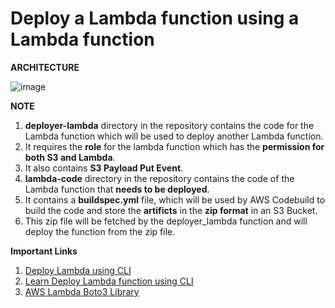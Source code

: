 # Deploy a Lambda function using a Lambda function

**ARCHITECTURE**

![image](https://user-images.githubusercontent.com/65907580/161390969-3b3852e9-4126-41e5-b8dc-9aa4ec5fdab9.png)

**NOTE**

1. **deployer-lambda** directory in the repository contains the code for the Lambda function which will be used to deploy another Lambda function.
2. It requires the **role** for the lambda function which has the **permission for both S3 and Lambda**.
3. It also contains **S3 Payload Put Event**.
4. **lambda-code** directory in the repository contains the code of the Lambda function that **needs to be deployed**.
5. It contains a **buildspec.yml** file, which will be used by AWS Codebuild to build the code and store the **artificts** in the **zip format** in an S3 Bucket.
6. This zip file will be fetched by the deployer_lambda function and will deploy the function from the zip file.

**Important Links**
1. [Deploy Lambda using CLI](https://docs.aws.amazon.com/cli/latest/reference/lambda/index.html)
2. [Learn Deploy Lambda function using CLI](https://enlear.academy/deploy-a-lambda-function-using-aws-cloud9-fa9480a58aba?source=your_stories_page----------------------------------------)
3. [AWS Lambda Boto3 Library](https://boto3.amazonaws.com/v1/documentation/api/latest/reference/services/lambda.html)

